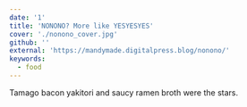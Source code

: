 ```yaml
---
date: '1'
title: 'NONONO? More like YESYESYES'
cover: './nonono_cover.jpg'
github: ''
external: 'https://mandymade.digitalpress.blog/nonono/'
keywords:
  - food
---
```


Tamago bacon yakitori and saucy ramen broth were the stars.
